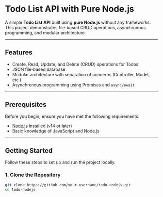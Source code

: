# Todo List API with Pure Node.js

A simple **Todo List API** built using **pure Node.js** without any frameworks. This project demonstrates file-based CRUD operations, asynchronous programming, and modular architecture.

---

## Features

- Create, Read, Update, and Delete (CRUD) operations for Todos
- JSON file-based database
- Modular architecture with separation of concerns (Controller, Model, etc.)
- Asynchronous programming using Promises and `async/await`

---

## Prerequisites

Before you begin, ensure you have met the following requirements:

- [Node.js](https://nodejs.org/) installed (v14 or later)
- Basic knowledge of JavaScript and Node.js

---

## Getting Started

Follow these steps to set up and run the project locally.

### 1. Clone the Repository
```bash
git clone https://github.com/your-username/todo-nodejs.git
cd todo-nodejs
